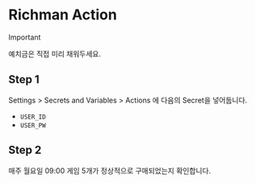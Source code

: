 # Richman Action

> [!IMPORTANT]
> 예치금은 직접 미리 채워두세요.

## Step 1
Settings > Secrets and Variables > Actions 에 다음의 Secret을 넣어둡니다.
* `USER_ID`
* `USER_PW`

## Step 2
매주 월요일 09:00 게임 5개가 정상적으로 구매되었는지 확인합니다.

